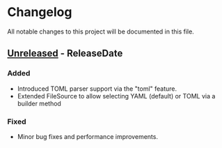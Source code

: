 # Changelog

All notable changes to this project will be documented in this file.

<!-- next-header -->
## [Unreleased] - ReleaseDate

### Added
- Introduced TOML parser support via the "toml" feature.
- Extended FileSource to allow selecting YAML (default) or TOML via a builder method

### Fixed
- Minor bug fixes and performance improvements.

<!-- next-url -->
[Unreleased]: https://github.com/chrischtel/confiq/compare/v0.1.0...HEAD
